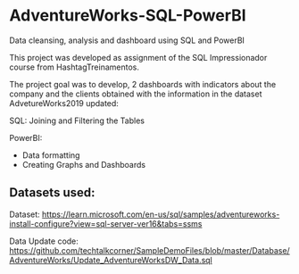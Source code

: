 # AdventureWorks-SQL-PowerBI
Data cleansing, analysis and dashboard using SQL and PowerBI

This project was developed as assignment of the SQL Impressionador course from HashtagTreinamentos.

The project goal was to develop, 2 dashboards with indicators about the company and the clients obtained with the information in the dataset AdvetureWorks2019 updated:

SQL: Joining and Filtering the Tables

PowerBI:
- Data formatting
- Creating Graphs and Dashboards

## Datasets used:

Dataset: https://learn.microsoft.com/en-us/sql/samples/adventureworks-install-configure?view=sql-server-ver16&tabs=ssms

Data Update code: https://github.com/techtalkcorner/SampleDemoFiles/blob/master/Database/AdventureWorks/Update_AdventureWorksDW_Data.sql
